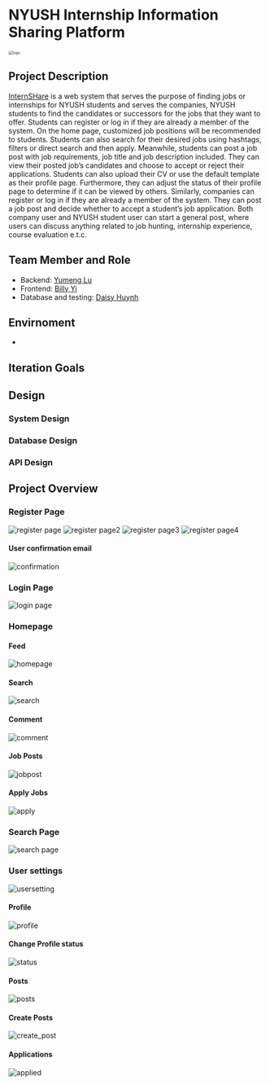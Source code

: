 # NYUSH Internship Information Sharing Platform

<img src="https://github.com/billyblu2000/internshare/blob/master/docs/imgs/Logo3.png" alt="logo" style="zoom:50%;" />

## Project Description
[InternSHare](https://github.com/billyblu2000/internshare) is a web system that serves the purpose of finding jobs or internships for NYUSH students and serves the companies, NYUSH students to find the candidates or successors for the jobs that they want to offer. Students can register or log in if they are already a member of the system. On the home page, customized job positions will be recommended to students. Students can also search for their desired jobs using hashtags, filters or direct search and then apply. Meanwhile, students can post a job post with job requirements, job title and job description included. They can view their posted job’s candidates and choose to accept or reject their applications. Students can also upload their CV or use the default template as their profile page. Furthermore, they can adjust the status of their profile page to determine if it can be viewed by others. Similarly, companies can register or log in if they are already a member of the system. They can post a job post and decide whether to accept a student’s job application. Both company user and NYUSH student user can start a general post, where users can discuss anything related to job hunting, internship experience, course evaluation e.t.c.
## Team Member and Role
- Backend: [Yumeng Lu](https://github.com/Lu-Yumeng)
- Frontend: [Billy Yi](https://github.com/billyblu2000)
- Database and testing: [Daisy Huynh](https://github.com/DaisyHuynh)

## Envirnoment
- 

## Iteration Goals


## Design
### System Design
### Database Design
### API Design


## Project Overview
### Register Page
![register page](overview/register1.PNG)
![register page2](overview/register2.png)
![register page3](overview/register3.png)
![register page4](overview/register4.PNG)
#### User confirmation email
![confirmation](overview/confirmation.jpeg)

### Login Page
![login page](overview/login.PNG)

### Homepage
#### Feed
![homepage](overview/homepage.PNG)
#### Search
![search](overview/search_page.PNG)

#### Comment
![comment](overview/comment.PNG)
#### Job Posts
![jobpost](overview/job_post.PNG)
#### Apply Jobs
![apply](overview/apply_job.PNG)


### Search Page 
![search page](overview/search_page.PNG)

### User settings
![usersetting](overview/user_setting.PNG)
#### Profile
![profile](overview/profile.PNG)

#### Change Profile status 
![status](overview/status.PNG)

#### Posts
![posts](overview/posts.PNG)

#### Create Posts
![create_post](overview/create_post.PNG)

#### Applications
![applied](overview/applied.PNG)
